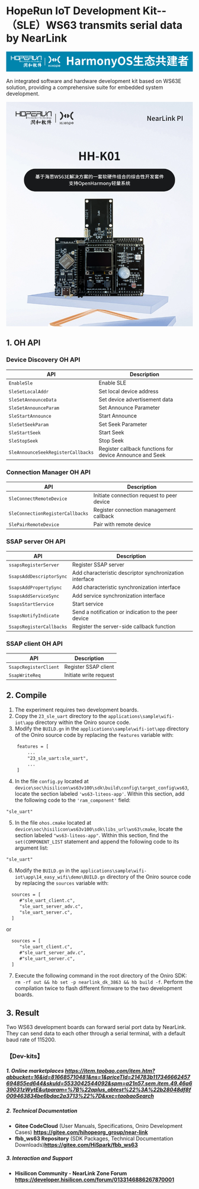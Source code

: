 # HopeRun IoT Development Kit--（SLE）**WS63 transmits serial data by NearLink**

![hihope_illustration](../../Image/hihope_illustration.png)

An integrated software and hardware development kit based on WS63E solution, providing a comprehensive suite for embedded system development.

![wifi_iot](../../Image/HH-K01.png)

## 1. OH API

### Device Discovery OH API

| API                                | Description                                              |
| ---------------------------------- | -------------------------------------------------------- |
| `EnableSle`                        | Enable SLE                                               |
| `SleSetLocalAddr`                  | Set local device address                                 |
| `SleSetAnnounceData`               | Set device advertisement data                            |
| `SleSetAnnounceParam`              | Set Announce Parameter                                   |
| `SleStartAnnounce`                 | Start Announce                                           |
| `SleSetSeekParam`                  | Set Seek Parameter                                       |
| `SleStartSeek`                     | Start Seek                                               |
| `SleStopSeek`                      | Stop Seek                                                |
| `SleAnnounceSeekRegisterCallbacks` | Register callback functions for device Announce and Seek |

### Connection Manager OH API

| API                                                          | Description    |
| ------------------------------------------------------------ | -----------------------|
| `SleConnectRemoteDevice`                                     | Initiate connection request to peer device |
| `SleConnectionRegisterCallbacks`                             | Register connection management callback |
| `SlePairRemoteDevice`                                        | Pair with remote device |

### SSAP server OH API

| API                                                          | Description  |
| ------------------------------------------------------------ | -------------------- |
| `ssapsRegisterServer`                                        | Register SSAP server |
| `SsapsAddDescriptorSync`                                     | Add characteristic descriptor synchronization interface |
| `SsapsAddPropertySync`                                       | Add characteristic synchronization interface |
| `SsapsAddServiceSync`                                        | Add service synchronization interface |
| `SsapsStartService`                                          | Start service |
| `SsapsNotifyIndicate`                                        | Send a notification or indication to the peer device |
| `SsapsRegisterCallbacks`                                     | Register the server-side callback function |

### SSAP client OH API

| API                                                          | Description  |
| ------------------------------------------------------------ | -------------------- |
| `SsapcRegisterClient`                                        | Register SSAP client |
| `SsapWriteReq`                                              | Initiate write request |


## 2. **Compile**

1. The experiment requires two development boards.
2. Copy the `23_sle_uart` directory to the `applications\sample\wifi-iot\app` directory within the Oniro source code.
3. Modify the `BUILD.gn` in the `applications\sample\wifi-iot\app` directory of the Oniro source code by replacing the `features` variable with:

```
    features = [
        ...
        "23_sle_uart:sle_uart",
        ...
    ]
```
4. In the file `config.py` located at `device\soc\hisilicon\ws63v100\sdk\build\config\target_config\ws63`, locate the section labeled `'ws63-liteos-app'`. Within this section, add the following code to the `'ram_component'` field:
```
"sle_uart"
```

5. In the file `ohos.cmake` located at `device\soc\hisilicon\ws63v100\sdk\libs_url\ws63\cmake`, locate the section labeled `"ws63-liteos-app"`. Within this section, find the `set(COMPONENT_LIST` statement and append the following code to its argument list:
```
"sle_uart"
```

6. Modify the `BUILD.gn` in the `applications\sample\wifi-iot\app\14_easy_wifi\demo\BUILD.gn` directory of the Oniro source code by replacing the `sources` variable with:

```
  sources = [ 
     #"sle_uart_client.c",
     "sle_uart_server_adv.c",
     "sle_uart_server.c",
  ]
```
or
```
  sources = [ 
     "sle_uart_client.c",
     #"sle_uart_server_adv.c",
     #"sle_uart_server.c",
  ]
```

7. Execute the following command in the root directory of the Oniro SDK: `rm -rf out && hb set -p nearlink_dk_3863 && hb build -f`. Perform the compilation twice to flash different firmware to the two development boards.


## 3. Result
Two WS63 development boards can forward serial port data by NearLink. They can send data to each other through a serial terminal, with a default baud rate of 115200.

### 【Dev-kits】

##### 1. Online marketplaces  https://item.taobao.com/item.htm?abbucket=16&id=816685710481&ns=1&priceTId=214783b117346662457694855ed644&skuId=5533042544092&spm=a21n57.sem.item.49.46a639031zWytE&utparam=%7B%22aplus_abtest%22%3A%22b28048df8f009463834be6bdac2a3713%22%7D&xxc=taobaoSearch

##### 2. **Technical Documentation**

- **Gitee CodeCloud** (User Manuals, Specifications, Oniro Development Cases) **https://gitee.com/hihopeorg_group/near-link**
- **fbb_ws63 Repository** (SDK Packages, Technical Documentation Downloads)**https://gitee.com/HiSpark/fbb_ws63**

##### 3. **Interaction and Support**

- **Hisilicon Community - NearLink Zone Forum** **https://developer.hisilicon.com/forum/0133146886267870001**